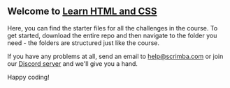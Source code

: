 ## Welcome to [Learn HTML and CSS](https://scrimba.com/learn/htmlandcss)

Here, you can find the starter files for all the challenges in the course. To get started, download the entire repo and then navigate to the folder you need - the folders are structured just like the course. 

If you have any problems at all, send an email to help@scrimba.com or join our [Discord server](scrimba.com/discord) and we'll give you a hand. 

Happy coding!
